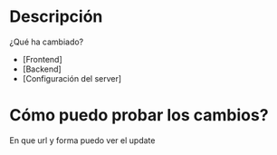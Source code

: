 # Descripción
¿Qué ha cambiado?

- [Frontend]
- [Backend]
- [Configuración del server]

# Cómo puedo probar los cambios?

En que url y forma puedo ver el update
